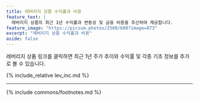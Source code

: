 ```yaml
---
title: 레버리지 상품 수익률과 비용
feature_text: |
  레버리지 상품의 최근 1년 수익률과 변동성 및 금융 비용을 추산하여 제공합니다.
feature_image: "https://picsum.photos/2560/600?image=873"
excerpt: "레버리지 상품 수익률과 비용"
aside: false
---
```


레버리지 상품 링크를 클릭하면 최근 1년 주가 추이와 수익률 및 각종 기초 정보를 추가로 볼 수 있습니다.

{% include_relative lev_inc.md %}

---
{% include commons/footnotes.md %}
